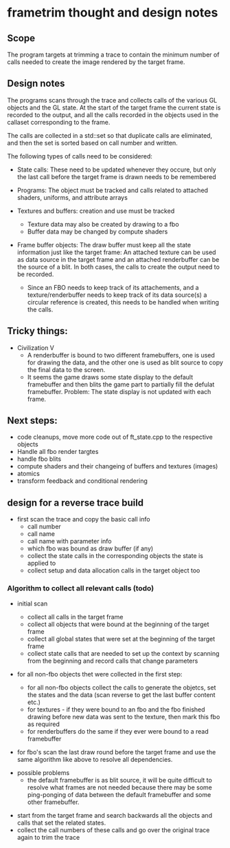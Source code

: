 # frametrim thought and design notes

## Scope

The program targets at trimming a trace to contain the minimum number
of calls needed to create the image rendered by the target frame.

## Design notes

The programs scans through the trace and collects calls of the various
GL objects and the GL state. At the start of the target frame the
current state is recorded to the output, and all the calls recorded in
the objects used in the callaset corresponding to the frame.

The calls are collected in a std::set so that duplicate calls are
eliminated, and then the set is sorted based on call number and written.


The following types of calls need to be considered:

* State calls: These need to be updated whenever they occure, but only the
  last call before the target frame is drawn needs to be remembered

* Programs: The object must be tracked and calls related to attached
  shaders, uniforms, and attribute arrays

* Textures and buffers: creation and use must be tracked
  - Texture data may also be created by drawing to a fbo
  - Buffer data may be changed by compute shaders

* Frame buffer objects:
  The draw buffer must keep all the state information just like the target
  frame: An attached texture can be used as data source in the target frame
  and an attached renderbuffer can be the source of a blit. In both cases,
  the calls to create the output need to be recorded.
  - Since an FBO needs to keep track of its attachements, and a
    texture/renderbuffer needs to keep track of its data source(s)  a circular
    reference is created, this needs to be handled when writing the calls.

## Tricky things:

* Civilization V
  - A renderbuffer is bound to two different framebuffers, one is used for
    drawing the data, and the other one is used as blit source to copy the
    final data to the screen.
  - It seems the game draws some state display to the default framebuffer
    and then blits the game part to partially fill the defulat framebuffer.
    Problem: The state display is not updated with each frame.

## Next steps:

* code cleanups, move more code out of ft_state.cpp to the respective objects
* Handle all fbo render targtes
* handle fbo blits
* compute shaders and their changeing of buffers and textures (images)
* atomics
* transform feedback and conditional rendering


## design for a reverse trace build

* first scan the trace and copy the basic call info
  - call number
  - call name
  - call name with parameter info
  - which fbo was bound as draw buffer (if any)
  - collect the state calls in the corresponding objects the state is applied
    to
  - collect setup and data allocation calls in the target object too

### Algorithm to collect all relevant calls (todo)

* initial scan
  - collect all calls in the target frame
  - collect all objects that were bound at the beginning of the target frame
  - collect all global states that were set at the beginning of the target
    frame
  - collect state calls that are needed to set up the context by scanning from the
    beginning and record calls that change parameters

 * for all non-fbo objects thet were collected in the first step:
   - for all non-fbo objects collect the calls to generate the objetcs, set the
     states and the data (scan reverse to get the last buffer content etc.)
   - for textures - if they were bound to an fbo and the fbo finished drawing
     before new data was sent to the texture, then mark this fbo as required
   - for renderbuffers do the same if they ever were bound to a read framebuffer

 * for fbo's scan the last draw round before the target frame and use the same
   algorithm like above to resolve all dependencies.

 - possible problems
   - the default framebuffer is as blit source, it will be quite difficult to
     resolve what frames are not needed because there may be some ping-ponging
     of data between the default framebuffer and some other framebuffer.










* start from the target frame and search backwards all the objects and
  calls that set the related states.
* collect the call numbers of these calls and go over the original trace
  again to trim the trace









